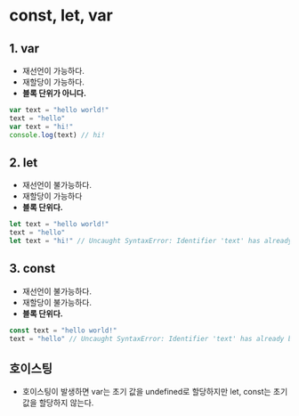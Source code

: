 # const, let, var

## 1. var
- 재선언이 가능하다.
- 재할당이 가능하다.
- **블록 단위가 아니다.**
```js
var text = "hello world!"
text = "hello"
var text = "hi!"
console.log(text) // hi!
```


## 2. let
- 재선언이 불가능하다.
- 재할당이 가능하다
- **블록 단위다.**
```js
let text = "hello world!"
text = "hello"
let text = "hi!" // Uncaught SyntaxError: Identifier 'text' has already been declared
```


## 3. const
- 재선언이 불가능하다.
- 재할당이 불가능하다.
- **블록 단위다.**
```js
const text = "hello world!"
text = "hello" // Uncaught SyntaxError: Identifier 'text' has already been declared
```

## 호이스팅
- 호이스팅이 발생하면 var는 초기 값을 undefined로 할당하지만 let, const는 초기 값을 할당하지 않는다. 
